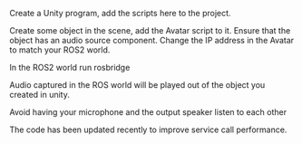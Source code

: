 Create a Unity program, add the scripts here to the project.



Create some object in the scene, add the Avatar script to it.
Ensure that the object has an audio source component.
Change the IP address in the Avatar to match your ROS2 world.

In the ROS2 world run rosbridge

Audio captured in the ROS world will be played out of the object you created in unity.

Avoid having your microphone and the output speaker listen to each other

The code has been updated recently to improve service call performance.
